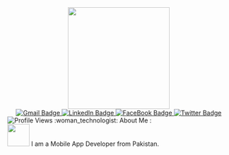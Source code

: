 <!--### Hi there 👋
**AdeenaLathiya/AdeenaLathiya** is a ✨ _special_ ✨ repository because its `README.md` (this file) appears on your GitHub profile.

Here are some ideas to get you started:

- 🔭 I’m currently working on ...
- 🌱 I’m currently learning ...
- 👯 I’m looking to collaborate on ...
- 🤔 I’m looking for help with ...
- 💬 Ask me about ...
- 📫 How to reach me: ...
- 😄 Pronouns: ...
- ⚡ Fun fact: ...
-->
<div id="header" align="center">
  <img src="https://media.giphy.com/media/L1R1tvI9svkIWwpVYr/giphy.gif" width="230"/>
  <div id="badges">
    <a href="mailto:adeenalathiya@gmail.com">
      <img src="https://img.shields.io/badge/Gmail-D14836?style=for-the-badge&logo=gmail&logoColor=white" alt="Gmail Badge"/>
    </a>
    <a href="https://www.linkedin.com/in/adeena-lathiya-297984195/"> 
      <img src="https://img.shields.io/badge/LinkedIn-0077B5?style=for-the-badge&logo=linkedin&logoColor=white" alt="LinkedIn Badge"/>
    </a>
    <a href="https://www.facebook.com/adeena.lathiya.92/"> 
      <img src="https://img.shields.io/badge/Facebook-1877F2?style=for-the-badge&logo=facebook&logoColor=white" alt="FaceBook Badge"/>
    </a>
    <a href="https://twitter.com/AdeenaLathiya"> 
      <img src="https://img.shields.io/badge/Twitter-1DA1F2?style=for-the-badge&logo=twitter&logoColor=white" alt="Twitter Badge"/>
    </a>
  </div>
</div>
<img src="https://komarev.com/ghpvc/?username=AdeenaLathiya&style=flat-square&color=yellow" alt="Profile Views"/>
:woman_technologist: About Me :
<div align="row">
  <img src="https://media.giphy.com/media/iIqmM5tTjmpOB9mpbn/giphy.gif" width="50"> I am a Mobile App Developer from Pakistan.
</div>
